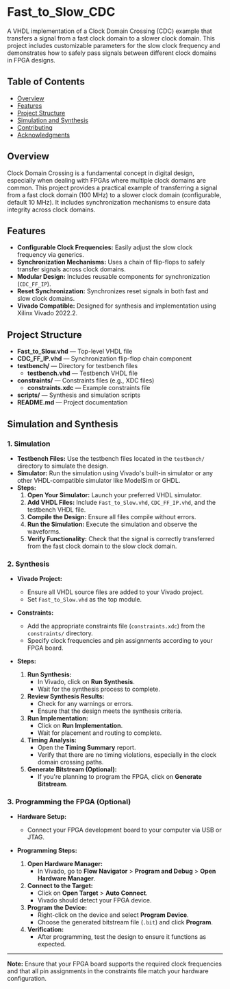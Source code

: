 # Fast_to_Slow_CDC
A VHDL implementation of a Clock Domain Crossing (CDC) example that transfers a signal from a fast clock domain to a slower clock domain. This project includes customizable parameters for the slow clock frequency and demonstrates how to safely pass signals between different clock domains in FPGA designs.

## Table of Contents

- [Overview](#overview)
- [Features](#features)
- [Project Structure](#project-structure)
- [Simulation and Synthesis](#simulation-and-synthesis)
- [Contributing](#contributing)
- [Acknowledgments](#acknowledgments)

## Overview

Clock Domain Crossing is a fundamental concept in digital design, especially when dealing with FPGAs where multiple clock domains are common. This project provides a practical example of transferring a signal from a fast clock domain (100 MHz) to a slower clock domain (configurable, default 10 MHz). It includes synchronization mechanisms to ensure data integrity across clock domains.

<!--
![CDC Diagram](assets/cdc_diagram.png)
*Note: Replace with an actual diagram if available*
-->

## Features

- **Configurable Clock Frequencies:** Easily adjust the slow clock frequency via generics.
- **Synchronization Mechanisms:** Uses a chain of flip-flops to safely transfer signals across clock domains.
- **Modular Design:** Includes reusable components for synchronization (`CDC_FF_IP`).
- **Reset Synchronization:** Synchronizes reset signals in both fast and slow clock domains.
- **Vivado Compatible:** Designed for synthesis and implementation using Xilinx Vivado 2022.2.

## Project Structure
- **Fast_to_Slow.vhd** — Top-level VHDL file
- **CDC_FF_IP.vhd** — Synchronization flip-flop chain component
- **testbench/** — Directory for testbench files
  - **testbench.vhd** — Testbench VHDL file
- **constraints/** — Constraints files (e.g., XDC files)
  - **constraints.xdc** — Example constraints file
- **scripts/** — Synthesis and simulation scripts
- **README.md** — Project documentation

## Simulation and Synthesis

### 1. Simulation

- **Testbench Files:** Use the testbench files located in the `testbench/` directory to simulate the design.
- **Simulator:** Run the simulation using Vivado's built-in simulator or any other VHDL-compatible simulator like ModelSim or GHDL.
- **Steps:**
  1. **Open Your Simulator:** Launch your preferred VHDL simulator.
  2. **Add VHDL Files:** Include `Fast_to_Slow.vhd`, `CDC_FF_IP.vhd`, and the testbench VHDL file.
  3. **Compile the Design:** Ensure all files compile without errors.
  4. **Run the Simulation:** Execute the simulation and observe the waveforms.
  5. **Verify Functionality:** Check that the signal is correctly transferred from the fast clock domain to the slow clock domain.

### 2. Synthesis

- **Vivado Project:**
  - Ensure all VHDL source files are added to your Vivado project.
  - Set `Fast_to_Slow.vhd` as the top module.

- **Constraints:**
  - Add the appropriate constraints file (`constraints.xdc`) from the `constraints/` directory.
  - Specify clock frequencies and pin assignments according to your FPGA board.

- **Steps:**
  1. **Run Synthesis:**
     - In Vivado, click on **Run Synthesis**.
     - Wait for the synthesis process to complete.
  2. **Review Synthesis Results:**
     - Check for any warnings or errors.
     - Ensure that the design meets the synthesis criteria.
  3. **Run Implementation:**
     - Click on **Run Implementation**.
     - Wait for placement and routing to complete.
  4. **Timing Analysis:**
     - Open the **Timing Summary** report.
     - Verify that there are no timing violations, especially in the clock domain crossing paths.
  5. **Generate Bitstream (Optional):**
     - If you're planning to program the FPGA, click on **Generate Bitstream**.

### 3. Programming the FPGA (Optional)

- **Hardware Setup:**
  - Connect your FPGA development board to your computer via USB or JTAG.

- **Programming Steps:**
  1. **Open Hardware Manager:**
     - In Vivado, go to **Flow Navigator** > **Program and Debug** > **Open Hardware Manager**.
  2. **Connect to the Target:**
     - Click on **Open Target** > **Auto Connect**.
     - Vivado should detect your FPGA device.
  3. **Program the Device:**
     - Right-click on the device and select **Program Device**.
     - Choose the generated bitstream file (`.bit`) and click **Program**.
  4. **Verification:**
     - After programming, test the design to ensure it functions as expected.

---

**Note:** Ensure that your FPGA board supports the required clock frequencies and that all pin assignments in the constraints file match your hardware configuration.




